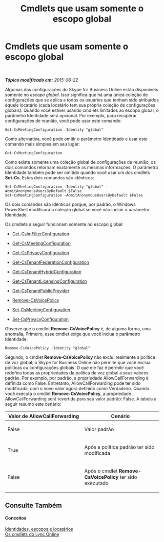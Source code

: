 ﻿---
title: Cmdlets que usam somente o escopo global
TOCTitle: Cmdlets que usam somente o escopo global
ms:assetid: 0ffd3bc9-a6a1-4c2e-8d52-e599acc49d2d
ms:mtpsurl: https://technet.microsoft.com/pt-br/library/Dn362771(v=OCS.15)
ms:contentKeyID: 56270371
ms.date: 06/02/2017
mtps_version: v=OCS.15
ms.translationtype: HT
---

# Cmdlets que usam somente o escopo global

 

_**Tópico modificado em:** 2015-06-22_

Algumas das configurações do Skype for Business Online estão disponíveis somente no *escopo global*. Isso significa que há uma única coleção de configurações que se aplica a todos os usuários que tenham sido atribuídos àquele locatário (cada locatário tem sua própria coleção de configurações globais). Quando você estiver usando cmdlets limitados ao escopo global, o parâmetro Identidade será opcional. Por exemplo, para recuperar configurações de reunião, você pode usar este comando:

    Get-CsMeetingConfiguration -Identity "global"

Como alternativa, você pode omitir o parâmetro Identidade e usar este comando mais simples em seu lugar:

    Get-CsMeetingConfiguration

Como existe somente uma coleção global de configurações de reunião, os dois comandos retornam exatamente as mesmas informações. O parâmetro Identidade também pode ser omitido quando você usar um dos cmdlets **Set-Cs**. Estes dois comandos são idênticos:

    Set-CsMeetingConfiguration -Identity "global" -AdmitAnonymousUsersByDefault $False
    Set-CsMeetingConfiguration -AdmitAnonymousUsersByDefault $False

Os dois comandos são idênticos porque, por padrão, o Windows PowerShell modificará a coleção global se você não incluir o parâmetro Identidade.

Os cmdlets a seguir funcionam somente no escopo global:

  - [Get-CsImFilterConfiguration](https://docs.microsoft.com/en-us/powershell/module/skype/Get-CsImFilterConfiguration)

  - [Get-CsMeetingConfiguration](https://docs.microsoft.com/en-us/powershell/module/skype/Get-CsMeetingConfiguration)

  - [Get-CsPrivacyConfiguration](https://docs.microsoft.com/en-us/powershell/module/skype/Get-CsPrivacyConfiguration)

  - [Get-CsTenantFederationConfiguration](https://docs.microsoft.com/powershell/module/skype/Get-CsTenantFederationConfiguration)

  - [Get-CsTenantHybridConfiguration](https://docs.microsoft.com/en-us/powershell/module/skype/Get-CsTenantHybridConfiguration)

  - [Get-CsTenantLicensingConfiguration](https://docs.microsoft.com/en-us/powershell/module/skype/Get-CsTenantLicensingConfiguration)

  - [Get-CsTenantPublicProvider](https://docs.microsoft.com/powershell/module/skype/Get-CsTenantPublicProvider)

  - [Remove-CsVoicePolicy](https://docs.microsoft.com/en-us/powershell/module/skype/Remove-CsVoicePolicy)

  - [Set-CsMeetingConfiguration](https://docs.microsoft.com/en-us/powershell/module/skype/Set-CsMeetingConfiguration)

  - [Set-CsPrivacyConfiguration](https://docs.microsoft.com/en-us/powershell/module/skype/Set-CsPrivacyConfiguration)

Observe que o cmdlet **Remove-CsVoicePolicy** é, de alguma forma, uma anomalia, Primeiro, esse cmdlet exige que você inclua o parâmetro Identidade:

    Remove-CsVoicePolicy -Identity "global"

Segundo, o cmdlet **Remove-CsVoicePolicy** não exclui realmente a política de voz global; o Skype for Business Online não permite que você exclua políticas ou configurações globais. O que ele faz é permitir que você redefina todas as propriedades da política de voz global a seus valores padrão. Por exemplo, por padrão, a propriedade AllowCallForwarding é definida como False. Entretanto, AllowCallForwarding pode ter sido modificada, com o novo valor agora definido como Verdadeiro. Quando você executa o cmdlet **Remove-CsVoicePolicy**, a propriedade AllowCallForwarding será revertida para seu valor padrão: False. A tabela a seguir resumo este cenário:


<table>
<colgroup>
<col style="width: 50%" />
<col style="width: 50%" />
</colgroup>
<thead>
<tr class="header">
<th>Valor de AllowCallForwarding</th>
<th>Cenário</th>
</tr>
</thead>
<tbody>
<tr class="odd">
<td><p>False</p></td>
<td><p>Valor padrão</p></td>
</tr>
<tr class="even">
<td><p>True</p></td>
<td><p>Após a política padrão ter sido modificada</p></td>
</tr>
<tr class="odd">
<td><p>False</p></td>
<td><p>Após o cmdlet <strong>Remove-CsVoicePolicy</strong> ter sido executado</p></td>
</tr>
</tbody>
</table>


## Consulte Também

#### Conceitos

[Identidades, escopos e locatários](identities-scopes-and-tenants-in-skype-for-business-online.md)  
[Os cmdlets do Lync Online](the-skype-for-business-online-cmdlets.md)


